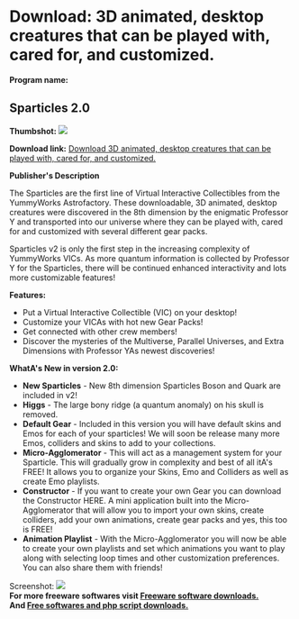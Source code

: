 # Download: 3D animated, desktop creatures that can be played with, cared for, and customized.

**Program name:**

## Sparticles 2.0

  
**Thumbshot:** ![](http://www.freewarefiles.com/screenshot/sparticles2_md.jpg)   
  
**Download link:** [Download 3D animated, desktop creatures that can be played with, cared for, and customized.](http://freesoftwares.boysofts.com/Sparticles_program_53085.html)  
  


**Publisher's Description**  
  


The Sparticles are the first line of Virtual Interactive Collectibles from the YummyWorks Astrofactory. These downloadable, 3D animated, desktop creatures were discovered in the 8th dimension by the enigmatic Professor Y and transported into our universe where they can be played with, cared for and customized with several different gear packs. 

Sparticles v2 is only the first step in the increasing complexity of YummyWorks VICs. As more quantum information is collected by Professor Y for the Sparticles, there will be continued enhanced interactivity and lots more customizable features!

**Features:**

  * Put a Virtual Interactive Collectible (VIC) on your desktop! 
  * Customize your VICAs with hot new Gear Packs! 
  * Get connected with other crew members! 
  * Discover the mysteries of the Multiverse, Parallel Universes, and Extra Dimensions with Professor YAs newest discoveries! 

**WhatA's New in version 2.0:**

  * **New Sparticles** \- New 8th dimension Sparticles Boson and Quark are included in v2! 
  * **Higgs** \- The large bony ridge (a quantum anomaly) on his skull is removed. 
  * **Default Gear** \- Included in this version you will have default skins and Emos for each of your sparticles! We will soon be release many more Emos, colliders and skins to add to your collections. 
  * **Micro-Agglomerator** \- This will act as a management system for your Sparticle. This will gradually grow in complexity and best of all itA's FREE! It allows you to organize your Skins, Emo and Colliders as well as create Emo playlists. 
  * **Constructor** \- If you want to create your own Gear you can download the Constructor HERE. A mini application built into the Micro-Agglomerator that will allow you to import your own skins, create colliders, add your own animations, create gear packs and yes, this too is FREE! 
  * **Animation Playlist** \- With the Micro-Agglomerator you will now be able to create your own playlists and set which animations you want to play along with selecting loop times and other customization preferences. You can also share them with friends! 

  
  
Screenshot: ![](http://www.freewarefiles.com/screenshot/sparticles2.jpg)   
**For more freeware softwares visit [Freeware software downloads.](http://freesoftwares.boysofts.com/)**   
**And [Free softwares and php script downloads.](http://www.boysofts.com/)**
